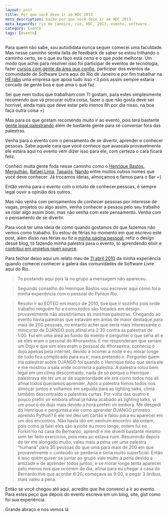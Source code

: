 ```yaml
---
layout: post
title: Por que você deve ir ao HDC 2013
meta_description: Saiba por que você deve ir ao HDC 2013
meta_keywords: rio de janeiro, rio, HDC, 2013, evento, software
category: Evento
tags: [Evento]
---
```


Para quem não sabe, sou autodidata nunca sequer comecei uma faculdade. Mas nesse caminho sentia falta de feedback de saber se estou trilhando o caminho certo, se o que eu faço está certo e o que pode melhorar. Um modo que achei para resolver isso foi participar de eventos de tecnologia, fazer [cursos com gente da área que confio](http://howtocode.com.br/), participar dos eventos da comunidade de Software Livre aqui do Rio de Janeiro e por fim trabalhar na [HE:labs](http://helabs.com.br/) uma empresa que apoia tudo isso <3 pois assim sempre estaria cercado de gente boa e que ama o que faz.

Sei que nem todos que trabalham com TI gostam, para estes simplesmente recomendo que vá procurar outra coisa, fazer o que não gosta deve ser horrivel, ainda mais que deve estar pelo menos 8h por dia nisso, na boa faça outra coisa =)

Mas para os que gostam recomendo muito ir ao evento, pois terá bastante [gente legal palestrando](http://hackdesignconf.com.br/#speaker-anchor) além de bastante gente para se conversar fora das palestras.

Venha para o evento com o pensamento de se divertir, aprender e conhecer pessoas. Sabe aquele cara que você conhece que avassala provavelmente ele estára aqui no evento vem dizer isso para ele, com certeza o cara ficará feliz.

Conheci muita gente foda nesse caminho como o [Henrique Bastos](https://twitter.com/henriquebastos), [Mergulhão](https://twitter.com/smergulhao), [Rafael Lima](https://twitter.com/rafaelp), [Tapajós](https://twitter.com/tapajos), [Nando](https://twitter.com/fnando) entre muitos outros nomes que você deve conhecer. Já trocamos ideias, almoçamos e famos para o Bar =)

Então venha para o evento com o intuito de conhecer pessoas, é sempre legal ouvir a opinião dos outros.

Mas não venha com pensamentos de conhecer pessoas por interesse de vagas, projetos ou algo assim, venha conhecer a pessoa pelo seu trabalho se rolar algo assim bom, mas não venha com este pensamento. Venha com o pensamento de se divertir.

Para você ter uma ideia de como quando gostamos do que fazemos não vemos como trabalho. Eu estou de férias no momento em que escrevo este post, além disso nas férias eu fiz a [minha página pessoal](http://maurogeorge.com.br/), refiz o design desse blog, to fazendo minha palestra para o evento, to aprendendo elixir e [contribui em projetos open source](https://github.com/maurogeorge).

Para fechar deixo aqui um relato meu de [11 abril 2010](http://dojorio.org/2010/04/10/forkinrio2/#comment-148) da minha experiência quando comecei conhecer a galera das comunidades de Software Livre aqui do Rio.

> To postando aqui pois lá no grupo a mensagem não apareceu.

> Seguindo conselho do Henrique Bastos vou escrever aqui como foi a minha experiência com o pessoal do Pyhton Rio.

> Resolvi ir ao EDTED em março de 2010, tive que ir sozinho pois onde trabalho ninguém foi e como todos são focados em design provavelmente não assistiríamos as mesmas palestras. Chegando ao evento havia palestras que estavam em áreas de maior destaque para mais de 200 pessoas, no entanto achei que seria mais interessante o minicurso de DJANGO pois afinal era 2:30 contra as palestras de 1:00. Fui em uma área ao fundo do evento e perguntei o que seria ali e se eles eram o pessoal do #horaextra. E me responderam que seriam um Dojo e que sim eles eram o pessoal do #horaextra, conhecia o dojo apenas pela internet, devido a ocorrer a noite e eu morar longe de tudo fica complicado para eu ir, mais pretendo ir. Perguntei quem iria palestrar sobre DJANGO foi quando o Henrique falou que seria ele e me mostrou a sala onde ocorreria a palestra. A palestra rolou bem legal em um clima descontraído, nada de só porque o Henrique palestrava ele ter um ar de superioridade ele era como todos nos ali afinal todos queríamos aprender. Após a palestra fomos todos nos almoçar juntos e voltamos em seguida para as lighting talks, clima também descontraído e palestras curtas. Por volta das quatro e pouco prefiri vir embora afinal já havia acabado as lighting talks, vi um pouco do dojo mais devido a hora preferi vir embora. Me despedi do Henrique e perguntei a ele como aprender DJANGO primeiro aprendo Python? E ele me deu um cartão e falou para eu aparecer em um dos encontros. Não havia ido em nenhum encontro até ontem, pois como já falei eles são a noite eu moro longe, ontem fui no Forkin’rio na casa do Bernardo, aprendi e me diverti bastante mesmo sem ter feito exercícios, pois meu pc estava ruim. Resumindo depois de ter me alongado muito, valeu mais a pena ver uma palestra “humana” para 30 pessoas do que uma para mais de 200 em que provavelmente o conteúdo se perderia e seria muito superficial. Então é isso quem quiser se juntar ao grupo vale muito a pena devido a amizade e de aprender todos juntos, e se morar longe tenta aparecer pelo menos nos que ocorrem de dia, afinal para eu chegar a casa do Bernardo tive que acordar 6:20, começava as 9:00, e pegar 3 ônibus, mais valeu a pena.

Então se você chegou até aqui, acredito que lhe convenci a ir ao evento. Para estes peço que depois do evento escreva em um blog, site, gist como foi sua experiência.

Grande abraço e nos vemos lá
